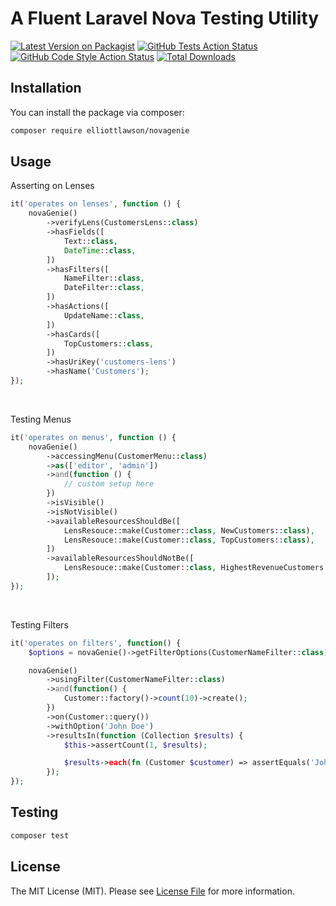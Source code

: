 
# A Fluent Laravel Nova Testing Utility

[![Latest Version on Packagist](https://img.shields.io/packagist/v/elliottlawson/novagenie.svg?style=flat-square)](https://packagist.org/packages/elliottlawson/novagenie)
[![GitHub Tests Action Status](https://img.shields.io/github/workflow/status/elliottlawson/novagenie/run-tests?label=tests)](https://github.com/elliottlawson/novagenie/actions?query=workflow%3Arun-tests+branch%3Amain)
[![GitHub Code Style Action Status](https://img.shields.io/github/workflow/status/elliottlawson/novagenie/Check%20&%20fix%20styling?label=code%20style)](https://github.com/elliottlawson/novagenie/actions?query=workflow%3A"Check+%26+fix+styling"+branch%3Amain)
[![Total Downloads](https://img.shields.io/packagist/dt/elliottlawson/novagenie.svg?style=flat-square)](https://packagist.org/packages/elliottlawson/novagenie)

## Installation

You can install the package via composer:

```bash
composer require elliottlawson/novagenie
```

## Usage

Asserting on Lenses
```php
it('operates on lenses', function () {
    novaGenie()
        ->verifyLens(CustomersLens::class)
        ->hasFields([
            Text::class,
            DateTime::class,
        ])
        ->hasFilters([
            NameFilter::class,
            DateFilter::class,
        ])
        ->hasActions([
            UpdateName::class,
        ])
        ->hasCards([
            TopCustomers::class,
        ])
        ->hasUriKey('customers-lens')
        ->hasName('Customers');
});
```
<br/>

Testing Menus
```php
it('operates on menus', function () {
    novaGenie()
        ->accessingMenu(CustomerMenu::class)
        ->as(['editor', 'admin'])
        ->and(function () {
            // custom setup here
        })
        ->isVisible()
        ->isNotVisible()
        ->availableResourcesShouldBe([
            LensResouce::make(Customer::class, NewCustomers::class),
            LensResouce::make(Customer::class, TopCustomers::class),
        ])
        ->availableResourcesShouldNotBe([
            LensResouce::make(Customer::class, HighestRevenueCustomers::class),
        ]);
});
```
<br/>

Testing Filters
```php
it('operates on filters', function() {
    $options = novaGenie()->getFilterOptions(CustomerNameFilter::class);

    novaGenie()
        ->usingFilter(CustomerNameFilter::class)
        ->and(function() {
            Customer::factory()->count(10)->create();
        })
        ->on(Customer::query())
        ->withOption('John Doe')
        ->resultsIn(function (Collection $results) {
            $this->assertCount(1, $results);

            $results->each(fn (Customer $customer) => assertEquals('John Doe', $customer->name));
        });
});
```
## Testing

```bash
composer test
```

## License

The MIT License (MIT). Please see [License File](LICENSE.md) for more information.
